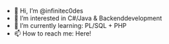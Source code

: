 - 👋 Hi, I’m @infinitec0des
- 👀 I’m interested in C#/Java & Backenddevelopment
- 🌱 I’m currently learning: PL/SQL + PHP
- 📫 How to reach me: Here!

<!---
infinitec0des/infinitec0des is a ✨ special ✨ repository because its `README.md` (this file) appears on your GitHub profile.
You can click the Preview link to take a look at your changes.
--->
